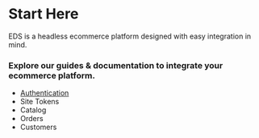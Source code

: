 # Start Here

EDS is a headless ecommerce platform designed with easy integration in mind.

### Explore our guides & documentation to integrate your ecommerce platform.

- [Authentication](./authentication)
- Site Tokens
- Catalog
- Orders
- Customers

